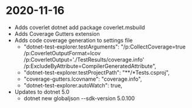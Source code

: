 # 2020-11-16
- Adds coverlet dotnet add package coverlet.msbuild
- Adds Coverage Gutters extension
- Adds code coverage generation to settings file
  - "dotnet-test-explorer.testArguments": "/p:CollectCoverage=true /p:CoverletOutputFormat=lcov /p:CoverletOutput='./TestResults/coverage.info' /p:ExcludeByAttribute=CompilerGeneratedAttribute",
  - "dotnet-test-explorer.testProjectPath": "**/*Tests.csproj",
  - "coverage-gutters.lcovname": "coverage.info",
  - "dotnet-test-explorer.autoWatch": true,
- Updates to dotnet 5.0
  - dotnet new globaljson --sdk-version 5.0.100
